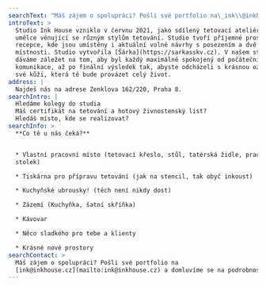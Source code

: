 ```yaml
---
searchText: "Máš zájem o spolupráci? Pošli své portfolio na\_ink\\@inkhouse.cz\_a domluvíme se na podrobnostech.\n"
introText: >
  Studio Ink House vzniklo v červnu 2021, jako sdílený tetovací ateliér pro
  umělce věnující se různým stylům tetování. Studio tvoří příjemné prostředí
  recepce, kde jsou umístěny i aktuální volné návrhy s posezením a dvě pracovní
  místnosti. Studio vytvořila [Šárka](https://sarkasskv.cz). V našem studiu si
  dáváme záležet na tom, aby byl každý maximálně spokojený od počáteční
  komunikace, až po finální výsledek tak, abyste odcházeli s krásnou ozdobou na
  své kůži, která tě bude provázet celý život.
address: |
  Najdeš nás na adrese Zenklova 162/220, Praha 8.
searchIntro: |
  Hledáme kolegy do studia
  Máš certifikát na tetování a hotový živnostenský list?
  Hledáš místo, kde se realizovat?
searchInfo: >
  **Co tě u nás čeká?**


  * Vlastní pracovní místo (tetovací křeslo, stůl, tatérská židle, pracovní
  stolek)

  * Tiskárna pro přípravu tetování (jak na stencil, tak obyč inkoust)

  * Kuchyňské ubrousky! (těch není nikdy dost)

  * Zázemí (Kuchyňka, šatní skříňka)

  * Kávovar

  * Něco sladkého pro tebe a klienty

  * Krásné nové prostory
searchContact: >
  Máš zájem o spolupráci? Pošli své portfolio na
  [ink@inkhouse.cz](mailto:ink@inkhouse.cz) a domluvíme se na podrobnostech.
---
```


